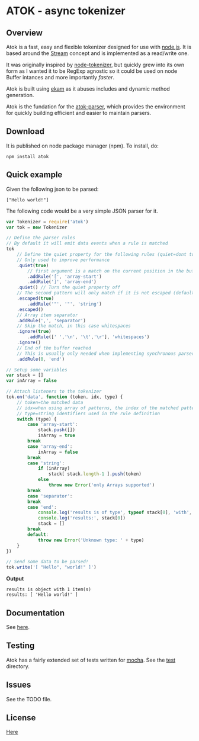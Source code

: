 # ATOK - async tokenizer


## Overview

Atok is a fast, easy and flexible tokenizer designed for use with [node.js](http://nodejs.org). It is based around the [Stream](http://nodejs.org/docs/latest/api/streams.html) concept and is implemented as a read/write one.

It was originally inspired by [node-tokenizer](https://github.com/floby/node-tokenizer), but quickly grew into its own form as I wanted it to be RegExp agnostic so it could be used on node Buffer intances and more importantly *faster*.

Atok is built using [ekam](https://github.com/pierrec/node-ekam) as it abuses includes and dynamic method generation.

Atok is the fundation for the [atok-parser](https://github.com/pierrec/node-atok-parser), which provides the environment for quickly building efficient and easier to maintain parsers.


## Download

It is published on node package manager (npm). To install, do:

    npm install atok


## Quick example

Given the following json to be parsed:

    ["Hello world!"]

The following code would be a very simple JSON parser for it.

``` javascript
var Tokenizer = require('atok')
var tok = new Tokenizer

// Define the parser rules
// By default it will emit data events when a rule is matched
tok
    // Define the quiet property for the following rules (quiet=dont tokenize but emit/trigger the handler)
    // Only used to improve performance
    .quiet(true)
        // first argument is a match on the current position in the buffer
        .addRule('[', 'array-start')
        .addRule(']', 'array-end')
    .quiet() // Turn the quiet property off
    // The second pattern will only match if it is not escaped (default escape character=\)
    .escaped(true)
        .addRule('"', '"', 'string')
    .escaped()
    // Array item separator
    .addRule(',', 'separator')
    // Skip the match, in this case whitespaces
    .ignore(true)
        .addRule([' ','\n', '\t','\r'], 'whitespaces')
    .ignore()
    // End of the buffer reached
    // This is usually only needed when implementing synchronous parsers
    .addRule(0, 'end')

// Setup some variables
var stack = []
var inArray = false

// Attach listeners to the tokenizer
tok.on('data', function (token, idx, type) {
    // token=the matched data
    // idx=when using array of patterns, the index of the matched pattern
    // type=string identifiers used in the rule definition
    switch (type) {
        case 'array-start':
            stack.push([])
            inArray = true
        break
        case 'array-end':
            inArray = false
        break
        case 'string':
            if (inArray)
                stack[ stack.length-1 ].push(token)
            else
                throw new Error('only Arrays supported')
        break
        case 'separator':
        break
        case 'end':
            console.log('results is of type', typeof stack[0], 'with', stack[0].length, 'item(s)')
            console.log('results:', stack[0])
            stack = []
        break
        default:
            throw new Error('Unknown type: ' + type)
    }
})

// Send some data to be parsed!
tok.write('[ "Hello", "world!" ]')
```

__Output__

    results is object with 1 item(s)
    results: [ 'Hello world!' ]


## Documentation

See [here](http://pierrec.github.com/node-atok/).


## Testing

Atok has a fairly extended set of tests written for [mocha](https://github.com/visionmedia/mocha). See the [test](https://github.com/pierrec/node-atok/tree/master/test) directory.


## Issues

See the TODO file.


## License

[Here](https://github.com/pierrec/node-atok/tree/master/LICENSE)